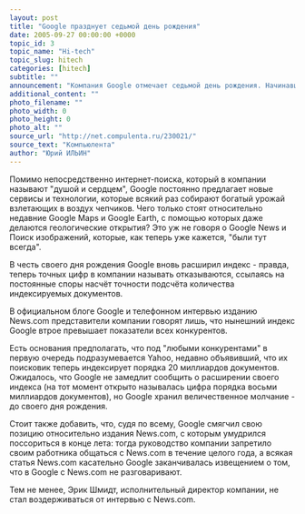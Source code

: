 ```yaml
---
layout: post
title: "Google празднует седьмой день рождения"
date: 2005-09-27 00:00:00 +0000
topic_id: 3
topic_name: "Hi-tech"
topic_slug: hitech
categories: [hitech]
subtitle: ""
announcement: "Компания Google отмечает седьмой день рождения. Начинавшийся как студенческий проект с \"дата-центром\" в комнате в общежитии Стэнфордского университета, сейчас это подлинный интернет-гигант, которого, по слухам, боится уже даже Microsoft."
additional_content: ""
photo_filename: ""
photo_width: 0
photo_height: 0
photo_alt: ""
source_url: "http://net.compulenta.ru/230021/"
source_text: "Компьюлента"
author: "Юрий ИЛЬИН"
---
```

Помимо непосредственно интернет-поиска, который в компании называют "душой и сердцем", Google постоянно предлагает новые сервисы и технологии, которые всякий раз собирают богатый урожай взлетающих в воздух чепчиков. Чего только стоят относительно недавние Google Maps и Google Earth, с помощью которых даже делаются геологические открытия? Это уж не говоря о Google News и Поиск изображений, которые, как теперь уже кажется, "были тут всегда".

В честь своего дня рождения Google вновь расширил индекс - правда, теперь точных цифр в компании называть отказываются, ссылаясь на постоянные споры насчёт точности подсчёта количества индексируемых документов.

В официальном блоге Google и телефонном интервью изданию News.com представители компании говорят лишь, что нынешний индекс Google втрое превышает показатели всех конкурентов.

Есть основания предполагать, что под "любыми конкурентами" в первую очередь подразумевается Yahoo, недавно объявивший, что их поисковик теперь индексирует порядка 20 миллиардов документов. Ожидалось, что Google не замедлит сообщить о расширении своего индекса (на тот момент открыто называлась цифра порядка восьми миллиардов документов), но Google хранил величественное молчание - до своего дня рождения.

Стоит также добавить, что, судя по всему, Google смягчил свою позицию относительно издания News.com, с которым умудрился поссориться в конце лета: тогда руководство компании запретило своим работника общаться с News.com в течение целого года, а всякая статья News.com касательно Google заканчивалась извещением о том, что в Google с News.com не разговаривают.

Тем не менее, Эрик Шмидт, исполнительный директор компании, не стал воздерживаться от интервью с News.com.
